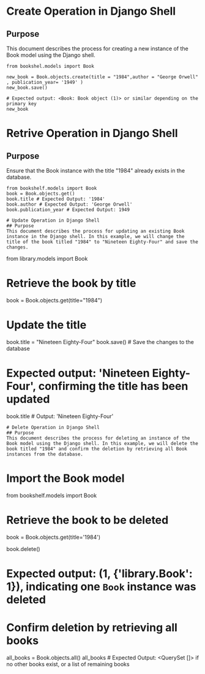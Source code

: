 # Create Operation in Django Shell
## Purpose
This document describes the process for creating a new instance of the Book model using the Django shell.
```
from bookshel.models import Book 

new_book = Book.objects.create(title = "1984",author = "George Orwell" , publication_year= '1949' )
new_book.save()

# Expected output: <Book: Book object (1)> or similar depending on the primary key
new_book
```

# Retrive Operation in Django Shell
## Purpose
Ensure that the Book instance with the title "1984" already exists in the database.
```
from bookshelf.models import Book
book = Book.objects.get()
book.title # Expected Output: '1984'
book.author # Expected Output: 'George Orwell'
book.publication_year # Expected Output: 1949

# Update Operation in Django Shell
## Purpose
This document describes the process for updating an existing Book instance in the Django shell. In this example, we will change the title of the book titled "1984" to "Nineteen Eighty-Four" and save the changes.
```
from library.models import Book

# Retrieve the book by title
book = Book.objects.get(title="1984")

# Update the title
book.title = "Nineteen Eighty-Four"
book.save()  # Save the changes to the database

# Expected output: 'Nineteen Eighty-Four', confirming the title has been updated
book.title # Output: 'Nineteen Eighty-Four'
```
# Delete Operation in Django Shell
## Purpose
This document describes the process for deleting an instance of the Book model using the Django shell. In this example, we will delete the book titled "1984" and confirm the deletion by retrieving all Book instances from the database.
```
# Import the Book model
from bookshelf.models import Book

# Retrieve the book to be deleted
book = Book.objects.get(title='1984')

book.delete()
# Expected output: (1, {'library.Book': 1}), indicating one `Book` instance was deleted

# Confirm deletion by retrieving all books

all_books = Book.objects.all()
all_books  # Expected Output: <QuerySet []> if no other books exist, or a list of remaining books
```